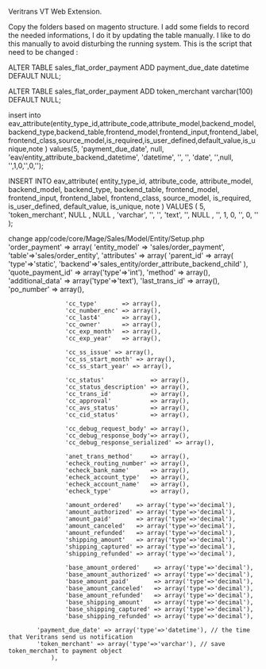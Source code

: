 Veritrans VT Web Extension.

Copy the folders based on magento structure.
I add some fields to record the needed informations, I do it by updating the table manually. I like to do this manually to avoid disturbing the running system.
This is the script that need to be changed :

ALTER TABLE sales_flat_order_payment ADD payment_due_date datetime DEFAULT NULL;
 
ALTER TABLE sales_flat_order_payment ADD token_merchant varchar(100) DEFAULT NULL;
 
insert into eav_attribute(entity_type_id,attribute_code,attribute_model,backend_model,backend_type,backend_table,frontend_model,frontend_input,frontend_label,frontend_class,source_model,is_required,is_user_defined,default_value,is_unique,note ) values(5, 'payment_due_date', null, 'eav/entity_attribute_backend_datetime', 'datetime', '', '', 'date', '',null, '',1,0,'',0,'');
 
INSERT INTO eav_attribute( entity_type_id, attribute_code, attribute_model, backend_model, backend_type, backend_table, frontend_model, frontend_input, frontend_label, frontend_class, source_model, is_required, is_user_defined, default_value, is_unique, note ) VALUES ( 5, 'token_merchant', NULL , NULL , 'varchar', '', '', 'text', '', NULL , '', 1, 0, '', 0, '' );


change app/code/core/Mage/Sales/Model/Entity/Setup.php
 'order_payment' => array(
                'entity_model'      => 'sales/order_payment',
                'table'=>'sales/order_entity',
                'attributes' => array(
                    'parent_id' => array(
                        'type'=>'static',
                        'backend'=>'sales_entity/order_attribute_backend_child'
                    ),
                    'quote_payment_id'      => array('type'=>'int'),
                    'method'                => array(),
                    'additional_data'       => array('type'=>'text'),
                    'last_trans_id'         => array(),
                    'po_number'     => array(),

                    'cc_type'       => array(),
                    'cc_number_enc' => array(),
                    'cc_last4'      => array(),
                    'cc_owner'      => array(),
                    'cc_exp_month'  => array(),
                    'cc_exp_year'   => array(),

                    'cc_ss_issue' => array(),
                    'cc_ss_start_month' => array(),
                    'cc_ss_start_year' => array(),

                    'cc_status'             => array(),
                    'cc_status_description' => array(),
                    'cc_trans_id'           => array(),
                    'cc_approval'           => array(),
                    'cc_avs_status'         => array(),
                    'cc_cid_status'         => array(),

                    'cc_debug_request_body' => array(),
                    'cc_debug_response_body'=> array(),
                    'cc_debug_response_serialized' => array(),

                    'anet_trans_method'     => array(),
                    'echeck_routing_number' => array(),
                    'echeck_bank_name'      => array(),
                    'echeck_account_type'   => array(),
                    'echeck_account_name'   => array(),
                    'echeck_type'           => array(),

                    'amount_ordered'    => array('type'=>'decimal'),
                    'amount_authorized' => array('type'=>'decimal'),
                    'amount_paid'       => array('type'=>'decimal'),
                    'amount_canceled'   => array('type'=>'decimal'),
                    'amount_refunded'   => array('type'=>'decimal'),
                    'shipping_amount'   => array('type'=>'decimal'),
                    'shipping_captured' => array('type'=>'decimal'),
                    'shipping_refunded' => array('type'=>'decimal'),

                    'base_amount_ordered'    => array('type'=>'decimal'),
                    'base_amount_authorized' => array('type'=>'decimal'),
                    'base_amount_paid'       => array('type'=>'decimal'),
                    'base_amount_canceled'   => array('type'=>'decimal'),
                    'base_amount_refunded'   => array('type'=>'decimal'),
                    'base_shipping_amount'   => array('type'=>'decimal'),
                    'base_shipping_captured' => array('type'=>'decimal'),
                    'base_shipping_refunded' => array('type'=>'decimal'),
		    
		    'payment_due_date' => array('type'=>'datetime'), // the time that Veritrans send us notification
		    'token_merchant' => array('type'=>'varchar'), // save token_merchant to payment object
                ), 